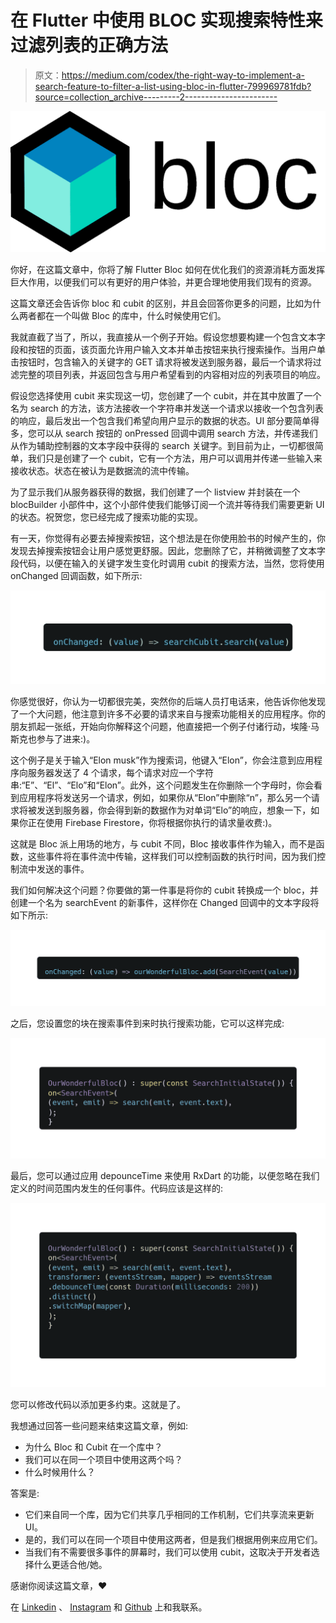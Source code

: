 # 在 Flutter 中使用 BLOC 实现搜索特性来过滤列表的正确方法

> 原文：<https://medium.com/codex/the-right-way-to-implement-a-search-feature-to-filter-a-list-using-bloc-in-flutter-799969781fdb?source=collection_archive---------2----------------------->

![](img/0efe322cebe0e9135ead38903eef442a.png)

你好，在这篇文章中，你将了解 Flutter Bloc 如何在优化我们的资源消耗方面发挥巨大作用，以便我们可以有更好的用户体验，并更合理地使用我们现有的资源。

这篇文章还会告诉你 bloc 和 cubit 的区别，并且会回答你更多的问题，比如为什么两者都在一个叫做 Bloc 的库中，什么时候使用它们。

我就直截了当了，所以，我直接从一个例子开始。假设您想要构建一个包含文本字段和按钮的页面，该页面允许用户输入文本并单击按钮来执行搜索操作。当用户单击按钮时，包含输入的关键字的 GET 请求将被发送到服务器，最后一个请求将过滤完整的项目列表，并返回包含与用户希望看到的内容相对应的列表项目的响应。

假设您选择使用 cubit 来实现这一切，您创建了一个 cubit，并在其中放置了一个名为 search 的方法，该方法接收一个字符串并发送一个请求以接收一个包含列表的响应，最后发出一个包含我们希望向用户显示的数据的状态。UI 部分要简单得多，您可以从 search 按钮的 onPressed 回调中调用 search 方法，并传递我们从作为辅助控制器的文本字段中获得的 search 关键字。到目前为止，一切都很简单，我们只是创建了一个 cubit，它有一个方法，用户可以调用并传递一些输入来接收状态。状态在被认为是数据流的流中传输。

为了显示我们从服务器获得的数据，我们创建了一个 listview 并封装在一个 blocBuilder 小部件中，这个小部件使我们能够订阅一个流并等待我们需要更新 UI 的状态。祝贺您，您已经完成了搜索功能的实现。

有一天，你觉得有必要去掉搜索按钮，这个想法是在你使用脸书的时候产生的，你发现去掉搜索按钮会让用户感觉更舒服。因此，您删除了它，并稍微调整了文本字段代码，以便在输入的关键字发生变化时调用 cubit 的搜索方法，当然，您将使用 onChanged 回调函数，如下所示:

![](img/5c98fd69fefaaffa4c3e4518f51153ba.png)

你感觉很好，你认为一切都很完美，突然你的后端人员打电话来，他告诉你他发现了一个大问题，他注意到许多不必要的请求来自与搜索功能相关的应用程序。你的朋友抓起一张纸，开始向你解释这个问题，他直接把一个例子付诸行动，埃隆·马斯克也参与了进来:)。

这个例子是关于输入“Elon musk”作为搜索词，他键入“Elon”，你会注意到应用程序向服务器发送了 4 个请求，每个请求对应一个字符串:“E”、“El”、“Elo”和“Elon”。此外，这个问题发生在你删除一个字母时，你会看到应用程序将发送另一个请求，例如，如果你从“Elon”中删除“n”，那么另一个请求将被发送到服务器，你会得到新的数据作为对单词“Elo”的响应，想象一下，如果你正在使用 Firebase Firestore，你将根据你执行的请求量收费:)。

这就是 Bloc 派上用场的地方，与 cubit 不同，Bloc 接收事件作为输入，而不是函数，这些事件将在事件流中传输，这样我们可以控制函数的执行时间，因为我们控制流中发送的事件。

我们如何解决这个问题？你要做的第一件事是将你的 cubit 转换成一个 bloc，并创建一个名为 searchEvent 的新事件，这样你在 Changed 回调中的文本字段将如下所示:

![](img/2e0c817017e5dde509036f90053df51b.png)

之后，您设置您的块在搜索事件到来时执行搜索功能，它可以这样完成:

![](img/7ccbc09b79d02d86ae0174afd378f7ce.png)

最后，您可以通过应用 depounceTime 来使用 RxDart 的功能，以便忽略在我们定义的时间范围内发生的任何事件。代码应该是这样的:

![](img/d8d6b61bc342541167be42ad6ff9935a.png)

您可以修改代码以添加更多约束。这就是了。

我想通过回答一些问题来结束这篇文章，例如:

*   为什么 Bloc 和 Cubit 在一个库中？
*   我们可以在同一个项目中使用这两个吗？
*   什么时候用什么？

答案是:

*   它们来自同一个库，因为它们共享几乎相同的工作机制，它们共享流来更新 UI。
*   是的，我们可以在同一个项目中使用这两者，但是我们根据用例来应用它们。
*   当我们有不需要很多事件的屏幕时，我们可以使用 cubit，这取决于开发者选择什么更适合他/她。

感谢你阅读这篇文章，❤

在 [Linkedin](https://www.linkedin.com/in/younes-belouche-641bb3197/) 、 [Instagram](https://www.instagram.com/younes_belouche/) 和 [Github](https://github.com/dombroks) 上和我联系。